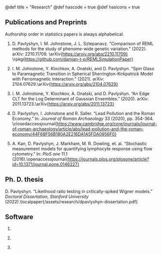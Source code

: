 @def title = "Research"
@def hascode = true
@def hasicons = true

## Publications and Preprints

Authorship order in statistics papers is always alphabetical.

1) D. Pavlyshyn, I. M. Johnstone, J. L. Sztepanavz. "Comparison of REML methods for the study of phenome-wide genetic variation." (2022). arXiv: 2210.11709. \arXiv{https://arxiv.org/abs/2210.11709} \rpkg{https://github.com/damian-t-p/REMLSimulationPaper}

2) I. M. Johnstone, Y. Klochkov, A. Onatski, and D. Pavlyshyn. “Spin Glass to Paramagnetic Transition in Spherical Sherrington-Kirkpatrick Model with Ferromagnetic Interaction.” (2021). arXiv: 2104.07629.\arXiv{https://arxiv.org/abs/2104.07629}

3) I. M. Johnstone, Y. Klochkov, A. Onatski, and D. Pavlyshyn. “An Edge CLT for the Log Determinant of Gaussian Ensembles.” (2020). arXiv: 2011.13723.\arXiv{https://arxiv.org/abs/2011.13723}

4) D. Pavlyshyn, I. Johnstone and R. Saller. “Lead Pollution and the Roman Economy.” In: *Journal of Roman Archaeology* 33 (2020), pp. 354-364. \closedaccessjournal{https://www.cambridge.org/core/journals/journal-of-roman-archaeology/article/abs/lead-pollution-and-the-roman-economy/44F68F56B180A2E216DA1A5FDA0956F0}

5) A. Kan, D. Pavlyshyn, J. Markham, M. R. Dowling, et. al. “Stochastic measurement models for quantifying lymphocyte response using flow cytometry.” In: *PloS one* 11.1 (2016).\openaccessjournal{https://journals.plos.org/plosone/article?id=10.1371/journal.pone.0146227}

## Ph. D. thesis

D. Pavlyshyn. “Likelihood ratio testing in critically-spiked Wigner models.” *Doctoral Dissertation, Stanford University* (2022).\localpaper{/assets/research/dpavlyshyn-dissertation.pdf}

## Software

1) ~~~<code>RandomMatrixDistributions.jl</code>~~~: A Julia package containing ~~~<code>Distributions.jl</code>~~~-type specifications for various distributions arising from random matrix theory. \juliadots{https://github.com/damian-t-p/RandomMatrixDistributions.jl}

2) ~~~<code>halfsibdesign</code>~~~: An R package for fitting and simulating balanced random-effects models for half-sib breeding designs. \rpkg{https://github.com/damian-t-p/halfsibdesign}

3) ~~~<code>StochasticAiry.jl</code>~~~: A Julia package for sampling the Stochatic Airy function as defined in Lambert & Paquette, "Strong approximation of Gaussian beta-ensemble characteristic polynomials: the edge regime and the stochastic Airy function," arXiv:2009.05003. \juliadots{https://github.com/damian-t-p/StochasticAiry.jl}



